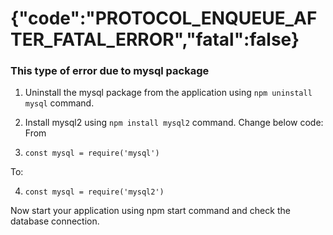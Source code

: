 # {"code":"PROTOCOL_ENQUEUE_AFTER_FATAL_ERROR","fatal":false}

### This type of error due to mysql package 

1. Uninstall the mysql package from the application using `npm uninstall mysql` command.

2. Install mysql2 using `npm install mysql2` command.
Change below code:
From

3. `const mysql = require('mysql')`

To:

4. `const mysql = require('mysql2')`

Now start your application using npm start command and check the database connection.
